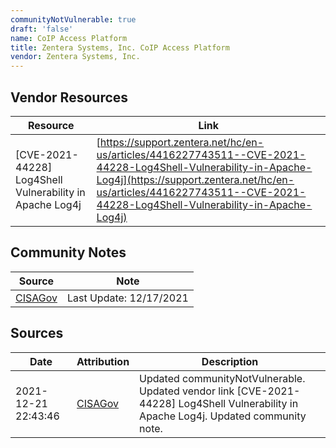 ```yaml
---
communityNotVulnerable: true
draft: 'false'
name: CoIP Access Platform
title: Zentera Systems, Inc. CoIP Access Platform
vendor: Zentera Systems, Inc.
---
```


## Vendor Resources
| Resource | Link |
| --- | --- |
| [CVE-2021-44228] Log4Shell Vulnerability in Apache Log4j | [https://support.zentera.net/hc/en-us/articles/4416227743511--CVE-2021-44228-Log4Shell-Vulnerability-in-Apache-Log4j](https://support.zentera.net/hc/en-us/articles/4416227743511--CVE-2021-44228-Log4Shell-Vulnerability-in-Apache-Log4j) |


## Community Notes
| Source | Note |
| --- | --- |
| [CISAGov](https://raw.githubusercontent.com/cisagov/log4j-affected-db/develop/README.md) | Last Update: 12/17/2021 |

## Sources
| Date | Attribution | Description |
| --- | --- | --- |
| 2021-12-21 22:43:46 | [CISAGov](https://raw.githubusercontent.com/cisagov/log4j-affected-db/develop/README.md) | Updated communityNotVulnerable. Updated vendor link [CVE-2021-44228] Log4Shell Vulnerability in Apache Log4j. Updated community note.  |
